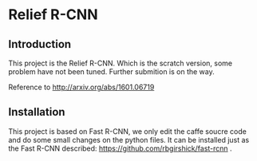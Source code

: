 # Relief R-CNN

## Introduction
This project is the Relief R-CNN. Which is the scratch version, some problem have not been tuned. Further submition is on the way.

Reference to http://arxiv.org/abs/1601.06719

## Installation
This project is based on Fast R-CNN, we only edit the caffe soucre code and do some small changes on the python files. It can be installed just as the Fast R-CNN described: https://github.com/rbgirshick/fast-rcnn .
